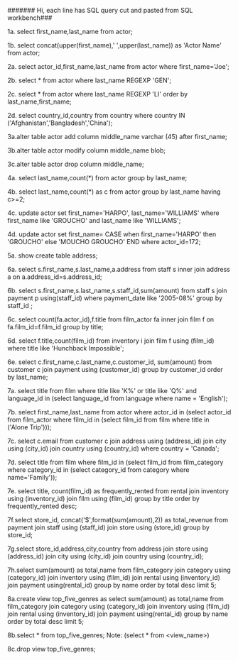 ####### Hi, each line has SQL query cut and pasted from SQL workbench### 


1a. select first_name,last_name from actor;

1b. select concat(upper(first_name),' ',upper(last_name)) as 'Actor Name' from actor;

2a. select actor_id,first_name,last_name from actor where first_name='Joe';

2b. select * from actor where last_name REGEXP 'GEN';

2c. select * from actor where last_name REGEXP 'LI' order by last_name,first_name;

2d. select country_id,country from country where country IN ('Afghanistan','Bangladesh','China');

3a.alter table actor add column middle_name varchar (45) after first_name;

3b.alter table actor modify column middle_name blob;

3c.alter table actor drop column middle_name;

4a. select last_name,count(*) from actor group by last_name;

4b. select last_name,count(*) as c from actor group by last_name having c>=2;

4c. update actor set first_name='HARPO', last_name='WILLIAMS' where first_name like 'GROUCHO' and last_name like 'WILLIAMS';

4d. update actor set first_name= CASE when first_name='HARPO' then 'GROUCHO' else 'MOUCHO GROUCHO' END where actor_id=172;

5a. show create table address;

6a. select s.first_name,s.last_name,a.address from staff s inner join address a on a.address_id=s.address_id;

6b. select s.first_name,s.last_name,s.staff_id,sum(amount) from staff s join payment p using(staff_id) where payment_date like '2005-08%' group by staff_id ;

6c. select count(fa.actor_id),f.title from film_actor fa inner join film f on fa.film_id=f.film_id group by title;

6d. select f.title,count(film_id) from inventory i join film f using (film_id) where title like 'Hunchback Impossible';

6e. select c.first_name,c.last_name,c.customer_id, sum(amount) from customer c join payment using (customer_id) group by customer_id order by last_name;

7a. select title from film where title like 'K%' or title like 'Q%' and language_id in (select language_id from language where name = 'English');

7b. select first_name,last_name from actor where actor_id in (select actor_id from film_actor where film_id in (select film_id from film where title in ('Alone Trip')));

7c. select c.email from customer c join address using (address_id) join city using (city_id) join country using (country_id) where country = 'Canada';

7d. select title from film where film_id in (select film_id from film_category where category_id in (select category_id from category where name='Family'));

7e. select title, count(film_id) as frequently_rented from rental join inventory using (inventory_id) join film using (film_id) group by title order by frequently_rented desc;

7f.select store_id, concat('$',format(sum(amount),2)) as total_revenue from payment join staff using (staff_id) join store using (store_id) group by store_id;

7g.select store_id,address,city,country from address join store using (address_id) join city using (city_id) join country using (country_id);

7h.select sum(amount) as total,name from film_category join category using (category_id) join inventory using (film_id) join rental using (inventory_id) join payment using(rental_id) group by name order by total desc limit 5;

8a.create view top_five_genres as select sum(amount) as total,name from film_category join category using (category_id) join inventory using (film_id) join rental using (inventory_id) join payment using(rental_id) group by name order by total desc limit 5;

8b.select * from top_five_genres; Note: (select * from <view_name>)

8c.drop view top_five_genres;
